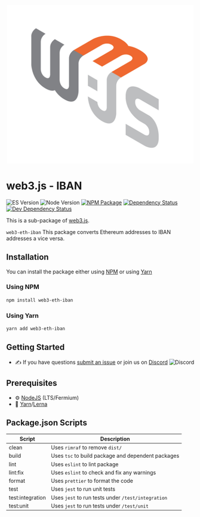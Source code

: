 <p align="center">
  <img src="assets/logo/web3js.jpg" width="500" alt="web3.js" />
</p>

# web3.js - IBAN

![ES Version](https://img.shields.io/badge/ES-2020-yellow)
![Node Version](https://img.shields.io/badge/node-14.x-green)
[![NPM Package][npm-image]][npm-url]
[![Dependency Status][deps-image]][deps-url]
[![Dev Dependency Status][deps-dev-image]][deps-dev-url]

This is a sub-package of [web3.js][repo].

`web3-eth-iban` This package converts Ethereum addresses to IBAN addresses a vice versa.

## Installation

You can install the package either using [NPM](https://www.npmjs.com/package/web3-eth-iban) or using [Yarn](https://yarnpkg.com/package/web3-eth-iban)

### Using NPM

```bash
npm install web3-eth-iban
```

### Using Yarn

```bash
yarn add web3-eth-iban
```

## Getting Started

-   :writing_hand: If you have questions [submit an issue](https://github.com/ChainSafe/web3.js/issues/new) or join us on [Discord](https://discord.gg/yjyvFRP)
    ![Discord](https://img.shields.io/discord/593655374469660673.svg?label=Discord&logo=discord)

## Prerequisites

-   :gear: [NodeJS](https://nodejs.org/) (LTS/Fermium)
-   :toolbox: [Yarn](https://yarnpkg.com/)/[Lerna](https://lerna.js.org/)

## Package.json Scripts

| Script           | Description                                        |
| ---------------- | -------------------------------------------------- |
| clean            | Uses `rimraf` to remove `dist/`                    |
| build            | Uses `tsc` to build package and dependent packages |
| lint             | Uses `eslint` to lint package                      |
| lint:fix         | Uses `eslint` to check and fix any warnings        |
| format           | Uses `prettier` to format the code                 |
| test             | Uses `jest` to run unit tests                      |
| test:integration | Uses `jest` to run tests under `/test/integration` |
| test:unit        | Uses `jest` to run tests under `/test/unit`        |

[docs]: https://docs.web3js.org/
[repo]: https://github.com/ethereum/web3.js
[npm-image]: https://img.shields.io/npm/v/web3-core-method.svg
[npm-url]: https://npmjs.org/packages/web3-eth-iban
[deps-image]: https://david-dm.org/ethereum/web3.js/4.x/status.svg?path=tools/web3-eth-iban
[deps-url]: https://david-dm.org/ethereum/web3.js/4.x?path=tools/web3-eth-iban
[deps-dev-image]: https://david-dm.org/ethereum/web3.js/4.x/dev-status.svg?path=tools/web3-eth-iban
[deps-dev-url]: https://david-dm.org/ethereum/web3.js/4.x?type=dev&path=tools/web3-eth-iban
